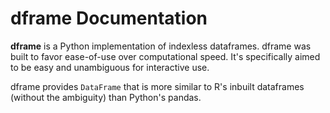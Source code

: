 
dframe Documentation
==================================

**dframe** is a Python implementation of indexless dataframes. dframe was
built to favor ease-of-use over computational speed. It's specifically aimed to
be easy and unambiguous for interactive use.

dframe provides `DataFrame` that is more similar to R's inbuilt dataframes
(without the ambiguity) than Python's pandas.

